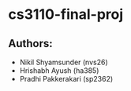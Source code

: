 # cs3110-final-proj
## Authors:
- Nikil Shyamsunder (nvs26)
- Hrishabh Ayush (ha385)
- Pradhi Pakkerakari (sp2362)
